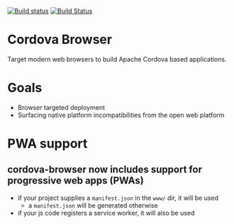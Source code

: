<!--
#
# Licensed to the Apache Software Foundation (ASF) under one
# or more contributor license agreements.  See the NOTICE file
# distributed with this work for additional information
# regarding copyright ownership.  The ASF licenses this file
# to you under the Apache License, Version 2.0 (the
# "License"); you may not use this file except in compliance
# with the License.  You may obtain a copy of the License at
#
# http://www.apache.org/licenses/LICENSE-2.0
#
# Unless required by applicable law or agreed to in writing,
# software distributed under the License is distributed on an
# "AS IS" BASIS, WITHOUT WARRANTIES OR CONDITIONS OF ANY
#  KIND, either express or implied.  See the License for the
# specific language governing permissions and limitations
# under the License.
#
-->

[![Build status](https://travis-ci.org/apache/cordova-browser.svg?branch=master )](https://travis-ci.org/apache/cordova-browser.svg?branch=master )
[![Build Status](https://ci.appveyor.com/api/projects/status/4oan2jjn7nlgfay3/branch/master?svg=true)](https://ci.appveyor.com/api/projects/status/4oan2jjn7nlgfay3/branch/master?svg=true)

# Cordova Browser

Target modern web browsers to build Apache Cordova based applications.

# Goals

- Browser targeted deployment
- Surfacing native platform incompatibilities from the open web platform

# PWA support

## cordova-browser now includes support for progressive web apps (PWAs)

- if your project supplies a `manifest.json` in the `www/` dir, it will be used
    - a `manifest.json` will be generated otherwise
- if your js code registers a service worker, it will also be used


